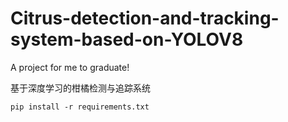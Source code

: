 # Citrus-detection-and-tracking-system-based-on-YOLOV8
A project for me to graduate!


基于深度学习的柑橘检测与追踪系统

    pip install -r requirements.txt
